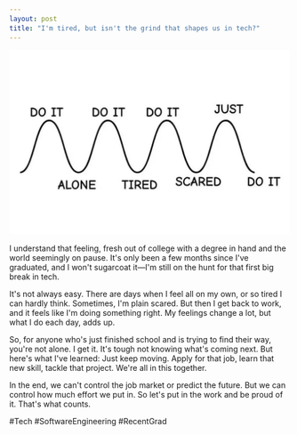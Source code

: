 ```yaml
---
layout: post
title: "I'm tired, but isn't the grind that shapes us in tech?"
---
```

<img src="https://github.com/sarthak-p/portfolio/blob/gh-pages/assets/img/posts/keep-pushing.png?raw=true">

I understand that feeling, fresh out of college with a degree in hand and the world seemingly on pause. It's only been a few months since I've graduated, and I won't sugarcoat it—I'm still on the hunt for that first big break in tech.

It's not always easy. There are days when I feel all on my own, or so tired I can hardly think. Sometimes, I'm plain scared. But then I get back to work, and it feels like I'm doing something right. My feelings change a lot, but what I do each day, adds up.

So, for anyone who's just finished school and is trying to find their way, you're not alone. I get it. It's tough not knowing what's coming next. But here's what I've learned: Just keep moving. Apply for that job, learn that new skill, tackle that project. We're all in this together.

In the end, we can't control the job market or predict the future. But we can control how much effort we put in. So let's put in the work and be proud of it. That's what counts.

#Tech #SoftwareEngineering #RecentGrad
